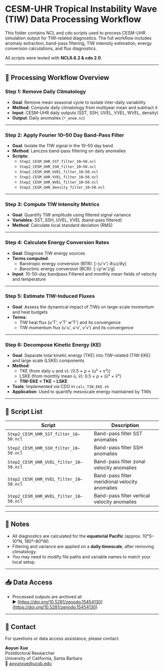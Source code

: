 # CESM-UHR Tropical Instability Wave (TIW) Data Processing Workflow

This folder contains NCL and cdo scripts used to process CESM-UHR simulation output for TIW-related diagnostics. The full workflow includes anomaly extraction, band-pass filtering, TIW intensity estimation, energy conversion calculations, and flux diagnostics.

All scripts were tested with **NCL6.6.2 & cdo 2.0**.

---

## 🔁 Processing Workflow Overview

### **Step 1: Remove Daily Climatology**
- **Goal**: Remove mean seasonal cycle to isolate inter-daily variability
- **Method**: Compute daily climatology from multiyear mean and subtract it
- **Input**: CESM-UHR daily outputs (SST, SSH, UVEL, VVEL, WVEL, density)
- **Output**: Daily anomalies (`*_anom.nc`)
---
### **Step 2: Apply Fourier 10–50 Day Band-Pass Filter**
- **Goal**: Isolate the TIW signal in the 10–50 day band
- **Method**: Lanczos band-pass filtering on daily anomalies
- **Scripts**:
  - `Step2_CESM_UHR_SST_filter_10–50.ncl`
  - `Step2_CESM_UHR_SSH_filter_10–50.ncl`
  - `Step2_CESM_UHR_UVEL_filter_10–50.ncl`
  - `Step2_CESM_UHR_VVEL_filter_10–50.ncl`
  - `Step2_CESM_UHR_WVEL_filter_10–50.ncl`
  - `Step2_CESM_UHR_density_filter_10–50.ncl`
---
### **Step 3: Compute TIW Intensity Metrics**
- **Goal**: Quantify TIW amplitude using filtered signal variance
- **Variables**: SST, SSH, UVEL, VVEL (band-pass filtered)
- **Method**: Calculate local standard deviation (RMS)
---
### **Step 4: Calculate Energy Conversion Rates**
- **Goal**: Diagnose TIW energy sources
- **Terms computed**:
  - Barotropic energy conversion (BTR): \[-⟨u'v'⟩ ∂⟨u⟩/∂y\]
  - Baroclinic energy conversion (BCR): \[-⟨ρ'w'⟩/g\]
- **Input**: 10-50-day bandpass Filtered and monthly mean fields of velocity and temperature
---
### **Step 5: Estimate TIW-Induced Fluxes**
- **Goal**: Assess the dynamical impact of TIWs on large-scale momentum and heat budgets
- **Terms**:
  - TIW heat flux (u'T', v'T' w'T') and its convergence
  - TIW momentum flux (u'u', u'v', v'v') and its convergence
---
### **Step 6: Decompose Kinetic Energy (KE)**
- **Goal**: Separate total kinetic energy (TKE) into TIW-related (TIW-EKE) and large scale (LSKE) components
- **Method**:
  - TKE (from daily u and v): ⟨0.5 × ρ × (u² + v²)⟩
  - LSKE (from monthly mean ū, v̄): 0.5 × ρ × (ū² + v̄²)
  - **TIW-EKE = TKE − LSKE**
- **Tools**: Implemented via CDO in `calc_TIW_EKE.sh`
- **Application**: Used to quantify mesoscale energy maintained by TIWs
---

## 📂 Script List

| Script | Description |
|--------|-------------|
| `Step2_CESM_UHR_SST_filter_10–50.ncl` | Band-pass filter SST anomalies |
| `Step2_CESM_UHR_SSH_filter_10–50.ncl` | Band-pass filter SSH anomalies |
| `Step2_CESM_UHR_UVEL_filter_10–50.ncl` | Band-pass filter zonal velocity anomalies |
| `Step2_CESM_UHR_VVEL_filter_10–50.ncl` | Band-pass filter meridional velocity anomalies |
| `Step2_CESM_UHR_WVEL_filter_10–50.ncl` | Band-pass filter vertical velocity anomalies |

---

## 📌 Notes

- All diagnostics are calculated for the **equatorial Pacific** (approx. 10°S–10°N, 180°–80°W).
- Filtering and variance are applied on a **daily timescale**, after removing climatology.
- You may need to modify file paths and variable names to match your local setup.

---

## 📥 Data Access

- Processed outputs are archived at:  
  ▶ [https://doi.org/10.5281/zenodo.15454130](https://doi.org/10.5281/zenodo.15454130)  

---

## 📧 Contact

For questions or data access assistance, please contact:

**Aoyun Xue**  
Postdoctoral Researcher  
University of California, Santa Barbara  
📧 aoyunxue@ucsb.edu

